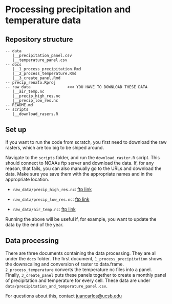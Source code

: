 # Processing precipitation and temperature data


## Repository structure 

```
-- data
   |__precipitation_panel.csv
   |__temperature_panel.csv
-- docs
   |__1_process_precipitation.Rmd
   |__2_process_temperature.Rmd
   |__3_create_panel.Rmd
-- precip_renato.Rproj
-- raw_data                <<< YOU HAVE TO DOWNLOAD THESE DATA
   |__air_temp.nc
   |__precip_high_res.nc
   |__precip_low_res.nc
-- README.md
-- scripts
   |__download_rasers.R
```

## Set up

If you want to run the code from scratch, you first need to download the raw rasters, which are too big to be shiped around.

Navigate to the `scripts` folder, and run the `download_raster.R` script. This should connect to NOAAs ftp server and download the data. If, for any reason, that fails, you can also manually go to the URLs and download the data. Make sure you save them with the appropriate names and in the appropriate location.

- `raw_data/precip_high_res.nc`: [ftp link](ftp://ftp.cdc.noaa.gov/Datasets/precl/0.5deg/precip.mon.mean.0.5x0.5.nc)

- `raw_data/precip_low_res.nc`: [ftp link](ftp://ftp.cdc.noaa.gov/Datasets/precl/1.0deg/precip.mon.mean.1x1.nc)

- `raw_data/air_temp.nc`: [ftp link](ftp://ftp.cdc.noaa.gov/Datasets/ghcncams/air.mon.mean.nc)

Running the above will be useful if, for example, you want to update the data by the end of the year.

## Data processing

There are three documents containing the data processing. They are all under the `docs` folder. The first document, `1_process_precipitation` shows the downscaling and conversion of raster to data.frame. `2_process_temperature` converts the temperature nc files into a panel. Finally, `3_create_panel` puts these panels together to create a monthly panel of precipitation and temperature for every cell. These data are under `data/precipitation_and_temperature_panel.csv`.

For questions about this, contact juancarlos@ucsb.edu
